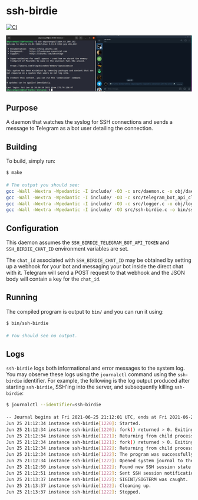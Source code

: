 # ssh-birdie

[![CI](https://github.com/adyavanapalli/ssh-birdie/actions/workflows/ci.yml/badge.svg?branch=main)](https://github.com/adyavanapalli/ssh-birdie/actions/workflows/ci.yml)

![A screenshot of the daemon in the wild.](docs/screenshot.png)

## Purpose

A daemon that watches the syslog for SSH connections and sends a message to
Telegram as a bot user detailing the connection.

## Building

To build, simply run:

```bash
$ make

# The output you should see:
gcc -Wall -Wextra -Wpedantic -I include/ -O3 -c src/daemon.c -o obj/daemon.o
gcc -Wall -Wextra -Wpedantic -I include/ -O3 -c src/telegram_bot_api_client.c -o obj/telegram_bot_api_client.o -lcurl
gcc -Wall -Wextra -Wpedantic -I include/ -O3 -c src/logger.c -o obj/logger.o
gcc -Wall -Wextra -Wpedantic -I include/ -O3 src/ssh-birdie.c -o bin/ssh-birdie obj/daemon.o obj/telegram_bot_api_client.o obj/logger.o -lsystemd -lcurl
```

## Configuration

This daemon assumes the `SSH_BIRDIE_TELEGRAM_BOT_API_TOKEN` and
`SSH_BIRDIE_CHAT_ID` environment variables are set.

The `chat_id` associated with `SSH_BIRDIE_CHAT_ID` may be obtained by setting up
a webhook for your bot and messaging your bot inside the direct chat with it.
Telegram will send a POST request to that webhook and the JSON body will contain
a key for the `chat_id`.

## Running

The compiled program is output to `bin/` and you can run it using:

```bash
$ bin/ssh-birdie

# You should see no output.
```

## Logs

`ssh-birdie` logs both informational and error messages to the system log. You
may observe these logs using the `journalctl` command using the `ssh-birdie`
identifier. For example, the following is the log output produced after starting
`ssh-birdie`, SSH'ing into the server, and subsequently killing `ssh-birdie`:

```bash
$ journalctl --identifier=ssh-birdie

-- Journal begins at Fri 2021-06-25 21:12:01 UTC, ends at Fri 2021-06-25 21:13:39 UTC. --
Jun 25 21:12:34 instance ssh-birdie[1220]: Started.
Jun 25 21:12:34 instance ssh-birdie[1220]: fork() returned > 0. Exiting process with successful exit status.
Jun 25 21:12:34 instance ssh-birdie[1221]: Returning from child process.
Jun 25 21:12:34 instance ssh-birdie[1221]: fork() returned > 0. Exiting process with successful exit status.
Jun 25 21:12:34 instance ssh-birdie[1222]: Returning from child process.
Jun 25 21:12:34 instance ssh-birdie[1222]: The program was successfully daemonized.
Jun 25 21:12:34 instance ssh-birdie[1222]: Opened system journal to the sshd identifier.
Jun 25 21:12:50 instance ssh-birdie[1222]: Found new SSH session state change.
Jun 25 21:12:51 instance ssh-birdie[1222]: Sent SSH session notification to Telegram.
Jun 25 21:13:37 instance ssh-birdie[1222]: SIGINT/SIGTERM was caught.
Jun 25 21:13:37 instance ssh-birdie[1222]: Cleaning up.
Jun 25 21:13:37 instance ssh-birdie[1222]: Stopped.
```
